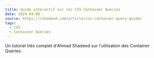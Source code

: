 ```yaml
---
title: Guide interactif sur les CSS Container Queries
date: 2024-04-08
source: https://ishadeed.com/article/css-container-query-guide/
tags:
  - CSS
  - Container Queries
---
```


Un tutoriel très complet d'Ahmad Shadeed sur l'utilisation des Container Queries.
